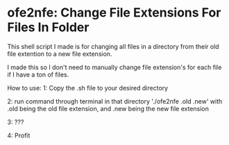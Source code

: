 # ofe2nfe: Change File Extensions For Files In Folder
This shell script I made is for changing all files in a directory from their old file extention to a new file extension.

I made this so I don't need to manually change file extension's for each file if I have a ton of files.

How to use:
1: Copy the .sh file to your desired directory

2: run command through terminal in that directory './ofe2nfe .old .new' with .old being the old file extension, and .new being the new file extension

3: ???

4: Profit
